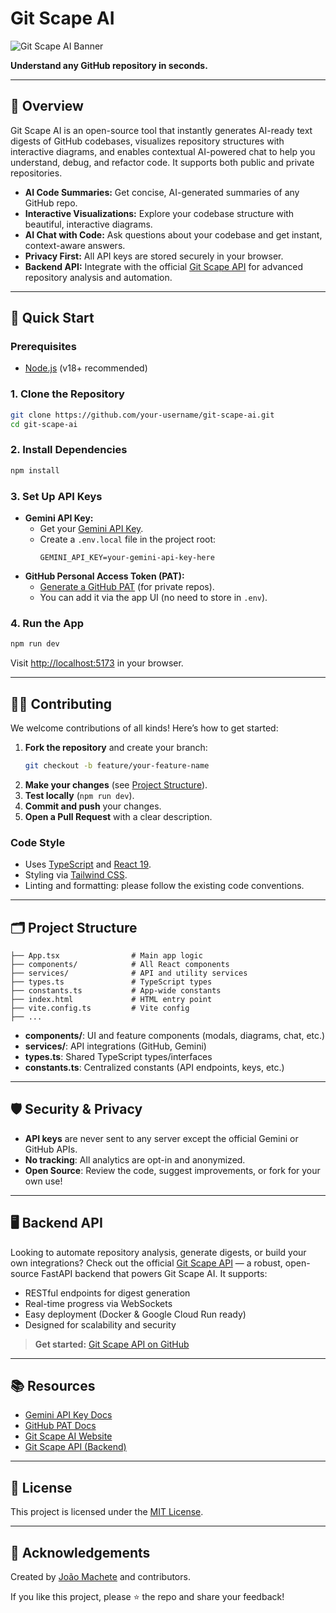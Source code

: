 # Git Scape AI

![Git Scape AI Banner](https://gitscape.ai/og-image.png)

**Understand any GitHub repository in seconds.**

---

## 🚀 Overview

Git Scape AI is an open-source tool that instantly generates AI-ready text digests of GitHub codebases, visualizes repository structures with interactive diagrams, and enables contextual AI-powered chat to help you understand, debug, and refactor code. It supports both public and private repositories.

- **AI Code Summaries:** Get concise, AI-generated summaries of any GitHub repo.
- **Interactive Visualizations:** Explore your codebase structure with beautiful, interactive diagrams.
- **AI Chat with Code:** Ask questions about your codebase and get instant, context-aware answers.
- **Privacy First:** All API keys are stored securely in your browser.
- **Backend API:** Integrate with the official [Git Scape API](https://github.com/jmxt3/Git-Scape-API) for advanced repository analysis and automation.

---

## 🏁 Quick Start

### Prerequisites
- [Node.js](https://nodejs.org/) (v18+ recommended)

### 1. Clone the Repository
```bash
git clone https://github.com/your-username/git-scape-ai.git
cd git-scape-ai
```

### 2. Install Dependencies
```bash
npm install
```

### 3. Set Up API Keys
- **Gemini API Key:**
  - Get your [Gemini API Key](https://ai.google.dev/gemini-api/docs/api-key).
  - Create a `.env.local` file in the project root:
    ```env
    GEMINI_API_KEY=your-gemini-api-key-here
    ```
- **GitHub Personal Access Token (PAT):**
  - [Generate a GitHub PAT](https://github.com/settings/tokens/new?scopes=repo&description=GitRepoDigestAI) (for private repos).
  - You can add it via the app UI (no need to store in `.env`).

### 4. Run the App
```bash
npm run dev
```
Visit [http://localhost:5173](http://localhost:5173) in your browser.

---

## 🧑‍💻 Contributing

We welcome contributions of all kinds! Here’s how to get started:

1. **Fork the repository** and create your branch:
   ```bash
   git checkout -b feature/your-feature-name
   ```
2. **Make your changes** (see [Project Structure](#project-structure)).
3. **Test locally** (`npm run dev`).
4. **Commit and push** your changes.
5. **Open a Pull Request** with a clear description.

### Code Style
- Uses [TypeScript](https://www.typescriptlang.org/) and [React 19](https://react.dev/).
- Styling via [Tailwind CSS](https://tailwindcss.com/).
- Linting and formatting: please follow the existing code conventions.

---

## 🗂️ Project Structure

```
├── App.tsx                # Main app logic
├── components/            # All React components
├── services/              # API and utility services
├── types.ts               # TypeScript types
├── constants.ts           # App-wide constants
├── index.html             # HTML entry point
├── vite.config.ts         # Vite config
├── ...
```

- **components/**: UI and feature components (modals, diagrams, chat, etc.)
- **services/**: API integrations (GitHub, Gemini)
- **types.ts**: Shared TypeScript types/interfaces
- **constants.ts**: Centralized constants (API endpoints, keys, etc.)

---

## 🛡️ Security & Privacy
- **API keys** are never sent to any server except the official Gemini or GitHub APIs.
- **No tracking**: All analytics are opt-in and anonymized.
- **Open Source**: Review the code, suggest improvements, or fork for your own use!

---

## 🖥️ Backend API

Looking to automate repository analysis, generate digests, or build your own integrations? Check out the official [Git Scape API](https://github.com/jmxt3/Git-Scape-API) — a robust, open-source FastAPI backend that powers Git Scape AI. It supports:

- RESTful endpoints for digest generation
- Real-time progress via WebSockets
- Easy deployment (Docker & Google Cloud Run ready)
- Designed for scalability and security

> **Get started:** [Git Scape API on GitHub](https://github.com/jmxt3/Git-Scape-API)

---

## 📚 Resources
- [Gemini API Key Docs](https://ai.google.dev/gemini-api/docs/api-key)
- [GitHub PAT Docs](https://github.com/settings/tokens/new?scopes=repo&description=GitRepoDigestAI)
- [Git Scape AI Website](https://gitscape.ai/)
- [Git Scape API (Backend)](https://github.com/jmxt3/Git-Scape-API)

---

## 📝 License

This project is licensed under the [MIT License](LICENSE).

---

## 🙏 Acknowledgements

Created by [João Machete](https://github.com/jmxt3) and contributors.

If you like this project, please ⭐️ the repo and share your feedback!
